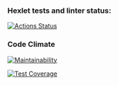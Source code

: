 ### Hexlet tests and linter status:
[![Actions Status](https://github.com/MaksimDenisov/java-project-78/workflows/hexlet-check/badge.svg)](https://github.com/MaksimDenisov/java-project-78/actions)

### Code Climate
[![Maintainability](https://api.codeclimate.com/v1/badges/07ea0d9f852dac207c12/maintainability)](https://codeclimate.com/github/MaksimDenisov/java-project-78/maintainability)

[![Test Coverage](https://api.codeclimate.com/v1/badges/07ea0d9f852dac207c12/test_coverage)](https://codeclimate.com/github/MaksimDenisov/java-project-78/test_coverage)
